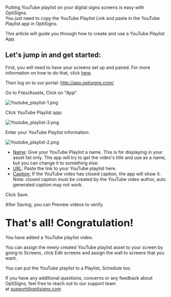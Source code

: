 <p>Putting YouTube playlist on your digital signs screens is easy with OptiSigns.<br>You just need to copy the YouTube Playlist Link and paste in the YouTube Playlist app in OptiSigns.</p>
<p>This article will guide you through how to create and use a YouTube Playlist App.</p>
<h2 id="h_01HPZRE4R08D72J6AG47NAAJ9X" class="rich-content-viewer_headerTwo__3f-vr rich-content-viewer_elementSpacing__208Ie blog-post-title-font _3aQMT _2J4pr css-x4x4qs rich-content-viewer_left__2p1aK _158eo _3_7DB"><strong>Let's jump in and get started:</strong></h2>
<p class="rich-content-viewer_text__XzvDs rich-content-viewer_elementSpacing__208Ie _3_7DB blog-post-text-font blog-post-text-color rich-content-viewer_left__2p1aK _158eo _3_7DB">First, you will need to have your screens set up and paired. For more information on how to do that, click <a class="link-viewer_link__2qJYG blog-link-hashtag-color y_1_u" href="https://www.optisigns.com/blog/how-to-set-up-digital-signs-with-optisigns-and-amazon-fire-tv" target="_blank" rel="noopener noreferrer">here</a>.</p>
<p class="rich-content-viewer_text__XzvDs rich-content-viewer_elementSpacing__208Ie _3_7DB blog-post-text-font blog-post-text-color rich-content-viewer_left__2p1aK _158eo _3_7DB">Then log on to our portal: <a class="link-viewer_link__2qJYG blog-link-hashtag-color y_1_u" href="http://app.optisigns.com/" target="_top" rel="noreferrer">http://app.optisigns.com/</a></p>
<p class="rich-content-viewer_text__XzvDs rich-content-viewer_elementSpacing__208Ie _3_7DB blog-post-text-font blog-post-text-color rich-content-viewer_left__2p1aK _158eo _3_7DB">Go to Files/Assets, Click on "App".</p>
<p class="rich-content-viewer_text__XzvDs rich-content-viewer_elementSpacing__208Ie _3_7DB blog-post-text-font blog-post-text-color rich-content-viewer_left__2p1aK _158eo _3_7DB"><img src="https://support.optisigns.com/hc/article_attachments/1500001039562" alt="Youtube_playlist-1.png"></p>
<p class="rich-content-viewer_text__XzvDs rich-content-viewer_elementSpacing__208Ie _3_7DB blog-post-text-font blog-post-text-color rich-content-viewer_left__2p1aK _158eo _3_7DB">Click YouTube Playlist app:</p>
<p class="rich-content-viewer_text__XzvDs rich-content-viewer_elementSpacing__208Ie _3_7DB blog-post-text-font blog-post-text-color rich-content-viewer_left__2p1aK _158eo _3_7DB"><img src="https://support.optisigns.com/hc/article_attachments/1500001039582" alt="Youtube_playlist-3.png"></p>
<p class="rich-content-viewer_text__XzvDs rich-content-viewer_elementSpacing__208Ie _3_7DB blog-post-text-font blog-post-text-color rich-content-viewer_left__2p1aK _158eo _3_7DB">Enter your YouTube Playlist information:</p>
<p class="rich-content-viewer_text__XzvDs rich-content-viewer_elementSpacing__208Ie _3_7DB blog-post-text-font blog-post-text-color rich-content-viewer_left__2p1aK _158eo _3_7DB"><img src="https://support.optisigns.com/hc/article_attachments/1500001119001" alt="Youtube_playlist-2.png"></p>
<ul>
<li class="rich-content-viewer_elementSpacing__208Ie">
<u>Name</u>: Give your YouTube Playlist a name. This is for displaying in your asset list only. The app will try to get the video's title and use as a name, but you can change it to something else.</li>
<li class="rich-content-viewer_elementSpacing__208Ie">
<u>URL</u>: Paste the link to your YouTube playlist here.</li>
<li>
<u>Caption:</u> If the YouTube video has closed caption, the app will show it. Note: closed caption must be created by the YouTube video author, auto generated caption may not work.</li>
</ul>
<p>Click Save.</p>
<p><span style="font-family: -apple-system, BlinkMacSystemFont, 'Segoe UI', Helvetica, Arial, sans-serif;">After Saving, you can Preview videos to verify.</span></p>
<h2 id="h_01HPZRE4R0PV4Z7890D1FBF2Q7"><strong style="font-size: 1.5em; font-family: -apple-system, BlinkMacSystemFont, 'Segoe UI', Helvetica, Arial, sans-serif;">That's all! Congratulation!</strong></h2>
<p><span style="font-family: -apple-system, BlinkMacSystemFont, 'Segoe UI', Helvetica, Arial, sans-serif;">You have added a YouTube playlist video.</span></p>
<p><span style="font-family: -apple-system, BlinkMacSystemFont, 'Segoe UI', Helvetica, Arial, sans-serif;">You can assign the newly created YouTube playlist asset to your screen by going to Screens, click Edit screens and assign the wall to screens that you want.</span></p>
<p><span style="font-family: -apple-system, BlinkMacSystemFont, 'Segoe UI', Helvetica, Arial, sans-serif;">You can put the YouTube playlist to a Playlist, Schedule too.</span></p>
<p><span style="font-family: -apple-system, BlinkMacSystemFont, 'Segoe UI', Helvetica, Arial, sans-serif;">If you have any additional questions, concerns or any feedback about OptiSigns, feel free to reach out to our support team at </span><a style="background-color: #ffffff; font-family: -apple-system, BlinkMacSystemFont, 'Segoe UI', Helvetica, Arial, sans-serif;" href="mailto:support@optisigns.com" target="_self">support@optisigns.com</a></p>